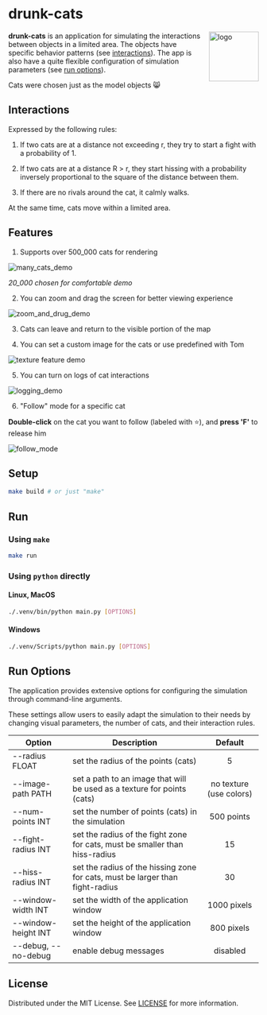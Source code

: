# drunk-cats

<img src=https://github.com/user-attachments/assets/a1649bd3-85f6-479a-86d0-83d4a1cd2cea alt="logo" width="100" align="right" style="margin-left: 16px; margin-bottom: 16px">

**drunk-cats** is an application for simulating the interactions between objects in a limited area.
The objects have specific behavior patterns (see [interactions](#interactions)).
The app is also have a quite flexible configuration of simulation parameters (see [run options](#run-options)).

Cats were chosen just as the model objects :smile_cat:

## Interactions

Expressed by the following rules:

1. If two cats are at a distance not exceeding r, they try to start a fight with a probability of 1.

2. If two cats are at a distance R > r, they start hissing with a probability inversely proportional to the square of
   the distance between them.

3. If there are no rivals around the cat, it calmly walks.

At the same time, cats move within a limited area.

## Features

1. Supports over 500_000 cats for rendering

![many_cats_demo](https://github.com/user-attachments/assets/3248153a-149c-4a5a-933b-c1b3c414fe72)

*20_000 chosen for comfortable demo*

2. You can zoom and drag the screen for better viewing experience

![zoom_and_drug_demo](https://github.com/user-attachments/assets/4333d5c0-2ce7-4a2a-a249-625ded57682c)

3. Cats can leave and return to the visible portion of the map

4. You can set a custom image for the cats or use predefined with Tom

![texture feature demo](https://github.com/user-attachments/assets/98ae71fd-b501-4853-a240-45573482dd75)


5. You can turn on logs of cat interactions

![logging_demo](https://github.com/user-attachments/assets/7a690f41-5188-4f62-9e35-d3dbad194059)

6. "Follow" mode for a specific cat

**Double-click** on the cat you want to follow (labeled with :star:), and **press 'F'** to release him

![follow_mode](https://github.com/user-attachments/assets/862c2ace-6f3d-46cc-a13d-86ef3864a352)

## Setup

```bash
make build # or just "make"
```

## Run

### Using `make`

```bash
make run
```

### Using `python` directly

#### Linux, MacOS

```bash
./.venv/bin/python main.py [OPTIONS]
```

#### Windows

```bash
./.venv/Scripts/python main.py [OPTIONS]
```

## Run Options

The application provides extensive options for configuring the simulation through command-line arguments.

These settings allow users to easily adapt the simulation to their needs by changing visual parameters, the number of
cats, and their interaction rules.

| Option              | Description                                                                   |         Default         |
|---------------------|-------------------------------------------------------------------------------|:-----------------------:|
| --radius FLOAT      | set the radius of the points (cats)                                           |            5            |
| --image-path PATH   | set a path to an image that will be used as a texture for points (cats)       | no texture (use colors) |
| --num-points INT    | set the number of points (cats) in the simulation                             |       500 points        |
| --fight-radius INT  | set the radius of the fight zone for cats, must be smaller than hiss-radius   |           15            |
| --hiss-radius INT   | set the radius of the hissing zone for cats, must be larger than fight-radius |           30            |
| --window-width INT  | set the width of the application window                                       |       1000 pixels       |
| --window-height INT | set the height of the application window                                      |       800 pixels        |
| --debug, --no-debug | enable debug messages                                                         |        disabled         |

## License

Distributed under the MIT License.
See [LICENSE](https://github.com/AzimMuradov/drunk-cats/blob/master/LICENSE) for more information.
